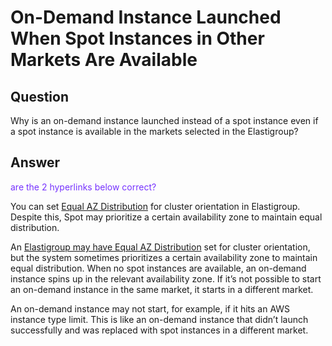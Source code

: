 <meta name="robots" content="noindex">

# On-Demand Instance Launched When Spot Instances in Other Markets Are Available

## Question

Why is an on-demand instance launched instead of a spot instance even if a spot instance is available in the markets selected in the Elastigroup?

## Answer

<font color="#7632FE">are the 2 hyperlinks below correct?</font>

You can set [Equal AZ Distribution](https://docs.spot.io/elastigroup/features/core-features/equal-az-instance-distribution-orientation?id=equal-az-instance-distribution-orientation) for cluster orientation in Elastigroup. Despite this, Spot may prioritize a certain availability zone to maintain equal distribution. 

An [Elastigroup may have Equal AZ Distribution](https://docs.spot.io/elastigroup/features/core-features/equal-az-instance-distribution-orientation?id=equal-az-instance-distribution-orientation) set for cluster orientation, but the system sometimes prioritizes a certain availability zone to maintain equal distribution. When no spot instances are available, an on-demand instance spins up in the relevant availability zone. If it’s not possible to start an on-demand instance in the same market, it starts in a different market.

An on-demand instance may not start, for example, if it hits an AWS instance type limit. This is like an on-demand instance that didn’t launch successfully and was replaced with spot instances in a different market.
